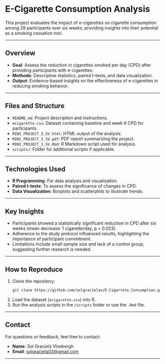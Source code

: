 # **E-Cigarette Consumption Analysis**

This project evaluates the impact of e-cigarettes on cigarette consumption among 29 participants over six weeks, providing insights into their potential as a smoking cessation tool.

---

## **Overview**
- **Goal**: Assess the reduction in cigarettes smoked per day (CPD) after providing participants with e-cigarettes.
- **Methods**: Descriptive statistics, paired t-tests, and data visualization.
- **Output**: Evidence-based insights on the effectiveness of e-cigarettes in reducing smoking behavior.

---

## **Files and Structure**
- `README.md`: Project description and instructions.
- `ecigarette.csv`: Dataset containing baseline and week 6 CPD for participants.
- `MINI_PROJECT_3_SV.html`: HTML output of the analysis.
- `MINI_PROJECT_3_SV.pdf`: PDF report summarizing the project.
- `MINI_PROJECT_3_SV.Rmd`: R Markdown script used for analysis.
- `scripts/`: Folder for additional scripts if applicable.

---

## **Technologies Used**
- **R Programming**: For data analysis and visualization.
- **Paired t-tests**: To assess the significance of changes in CPD.
- **Data Visualization**: Boxplots and scatterplots to illustrate trends.

---

## **Key Insights**
- Participants showed a statistically significant reduction in CPD after six weeks (mean decrease: 1 cigarette/day, p = 0.023).
- Adherence to the study protocol influenced results, highlighting the importance of participant commitment.
- Limitations include small sample size and lack of a control group, suggesting further research is needed.

---

## **How to Reproduce**
1. Clone the repository:
   ```bash
   git clone https://github.com/solgracielav/E-Cigarrete_Consumption.git
   ```
2. Load the dataset (`ecigarette.csv`) into R.
3. Run the analysis scripts in the `/scripts` folder or use the `.Rmd` file.

---

## **Contact**
For questions or feedback, feel free to contact:
- **Name**: Sol Graciela Vloebergh
- **Email**: solgraciela03@gmail.com

---

